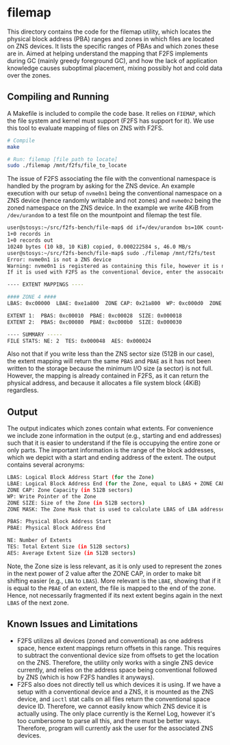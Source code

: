 # filemap

This directory contains the code for the filemap utility, which locates the physical block address (PBA) ranges and zones in which files are located on ZNS devices. It lists the specific ranges of PBAs and which zones these are in. Aimed at helping understand the mapping that F2FS implements during GC (mainly greedy foreground GC), and how the lack of application knowledge causes suboptimal placement, mixing possibly hot and cold data over the zones.

## Compiling and Running

A Makefile is included to compile the code base. It relies on `FIEMAP`, which the file system and kernel must support (F2FS has support for it). We use this tool to evaluate mapping of files on ZNS with F2FS.

```bash
# Compile
make

# Run: filemap [file path to locate]
sudo ./filemap /mnt/f2fs/file_to_locate
```

The issue of F2FS associating the file with the conventional namespace is handled by the program by asking for the ZNS device. An example execution with our setup of `nvme0n1` being the conventional namespace on a ZNS device (hence randomly writable and not zones) and `nvme0n2` being the zoned namespace on the ZNS device. In the example we write 4KiB from `/dev/urandom` to a test file on the mountpoint and filemap the test file.

```bash
user@stosys:~/src/f2fs-bench/file-map$ dd if=/dev/urandom bs=10K count=1 >> /mnt/f2fs/test
1+0 records in
1+0 records out
10240 bytes (10 kB, 10 KiB) copied, 0.000222584 s, 46.0 MB/s
user@stosys:~/src/f2fs-bench/file-map$ sudo ./filemap /mnt/f2fs/test
Error: nvme0n1 is not a ZNS device
Warning: nvme0n1 is registered as containing this file, however it is not a ZNS.
If it is used with F2FS as the conventional device, enter the assocaited ZNS device name: nvme0n2

---- EXTENT MAPPINGS ----

#### ZONE 4 ####
LBAS: 0xc00000  LBAE: 0xe1a800  ZONE CAP: 0x21a800  WP: 0xc000d0  ZONE SIZE: 0x400000  ZONE MASK: 0xffc00000

EXTENT 1:  PBAS: 0xc00010  PBAE: 0xc00028  SIZE: 0x000018
EXTENT 2:  PBAS: 0xc00080  PBAE: 0xc000b0  SIZE: 0x000030

---- SUMMARY -----
FILE STATS: NE: 2  TES: 0x000048  AES: 0x000024
```

Also not that if you write less than the ZNS sector size (512B in our case), the extent mapping will return the same `PBAS` and `PBAE` as it has not been written to the storage because the minimum I/O size (a sector) is not full. However, the mapping is already contained in F2FS, as it can return the physical address, and because it allocates a file system block (4KiB) regardless.

## Output

The output indicates which zones contain what extents. For convenience we include zone information in the output (e.g., starting and end addresses) such that it is easier to understand if the file is occupying the entire zone or only parts. The important information is the range of the block addresses, which we depict with a start and ending address of the extent. The output contains several acronyms:

```bash
LBAS: Logical Block Address Start (for the Zone)
LBAE: Logical Block Address End (for the Zone, equal to LBAS + ZONE CAP)
ZONE CAP: Zone Capacity (in 512B sectors)
WP: Write Pointer of the Zone
ZONE SIZE: Size of the Zone (in 512B sectors)
ZONE MASK: The Zone Mask that is used to calculate LBAS of LBA addresses in a zone

PBAS: Physical Block Address Start
PBAE: Physical Block Address End 

NE: Number of Extents
TES: Total Extent Size (in 512B sectors)
AES: Average Extent Size (in 512B sectors)
```

Note, the Zone size is less relevant, as it is only used to represent the zones in the next power of 2 value after the ZONE CAP, in order to make bit shifting easier (e.g., `LBA` to `LBAS`). More relevant is the `LBAE`, showing that if it is equal to the `PBAE` of an extent, the file is mapped to the end of the zone. Hence, not necessarily fragmented if its next extent begins again in the next `LBAS` of the next zone. 

## Known Issues and Limitations

- F2FS utilizes all devices (zoned and conventional) as one address space, hence extent mappings return offsets in this range. This requires to subtract the conventional device size from offsets to get the location on the ZNS. Therefore, the utility only works with a single ZNS device currently, and relies on the address space being conventional followed by ZNS (which is how F2FS handles it anyways). 
- F2FS also does not directly tell us which devices it is using. If we have a setup with a conventional device and a ZNS, it is mounted as the ZNS device, and `ioctl` stat calls on all files return the conventional space device ID. Therefore, we cannot easily know which ZNS device it is actually using. The only place currently is the Kernel Log, however it's too cumbersome to parse all this, and there must be better ways. Therefore, program will currently ask the user for the associated ZNS devices.

